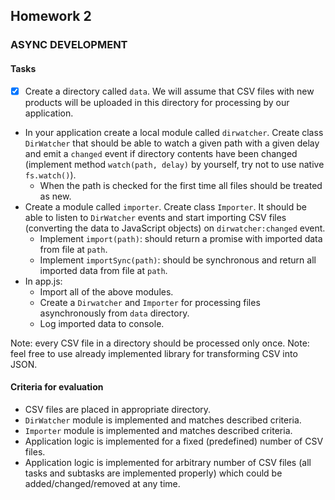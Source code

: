 ## Homework 2
### ASYNC DEVELOPMENT
#### Tasks
* [x] Create a directory called `data`. We will assume that CSV files with new products will be uploaded in this directory for processing by our application.
* In your application create a local module called `dirwatcher`. Create class `DirWatcher` that should be able to watch a given path with a given delay and emit a `changed` event if directory contents have been changed (implement method `watch(path, delay)` by yourself, try not to use native `fs.watch()`).
  * When the path is checked for the first time all files should be treated as new.
* Create a module called `importer`. Create class `Importer`. It should be able to listen to `DirWatcher` events and start importing CSV files (converting the data to JavaScript objects) on `dirwatcher:changed` event. 
  * Implement `import(path)`: should return a promise with imported data from file at `path`.
  * Implement `importSync(path)`: should be synchronous and return all imported data from file at `path`.
* In app.js:
  * Import all of the above modules.
  * Create a `Dirwatcher` and `Importer` for processing files asynchronously from `data` directory.
  * Log imported data to console.


Note: every CSV file in a directory should be processed only once.
Note: feel free to use already implemented library for transforming CSV into JSON.

#### Criteria for evaluation
* CSV files are placed in appropriate directory.
* `DirWatcher` module is implemented and matches described criteria.
* `Importer` module is implemented and matches described criteria.
* Application logic is implemented for a fixed (predefined) number of CSV files.
* Application logic is implemented for arbitrary number of CSV files (all tasks and subtasks are implemented properly) which could be added/changed/removed at any time.
